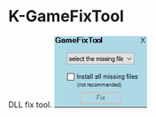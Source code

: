 # K-GameFixTool
DLL fix tool.
![image](https://github.com/kyle0418/K-GameFixTool/blob/main/ToolDemo.png)
